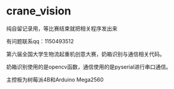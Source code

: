 # crane_vision

纯自留记录用，等比赛结束就把相关程序发出来

有问题联系qq：1150493512

第六届全国大学生物流起重机创意大赛，奶箱识别与通信相关代码。

奶箱识别使用的是opencv函数，通信使用的是pyserial进行串口通信。

主控板为树莓派4B和Arduino Mega2560
